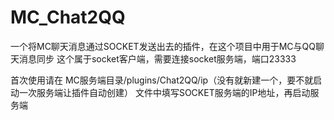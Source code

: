 # MC_Chat2QQ
一个将MC聊天消息通过SOCKET发送出去的插件，在这个项目中用于MC与QQ聊天消息同步
这个属于socket客户端，需要连接socket服务端，端口23333

首次使用请在 MC服务端目录/plugins/Chat2QQ/ip（没有就新建一个，要不就启动一次服务端让插件自动创建） 文件中填写SOCKET服务端的IP地址，再启动服务端
